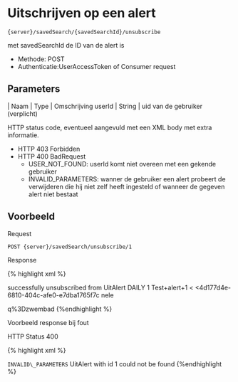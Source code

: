 ---
---

# Uitschrijven op een alert

```
{server}/savedSearch/{savedSearchId}/unsubscribe
```

met savedSearchId de ID van de alert is

* Methode: POST
* Authenticatie:UserAccessToken of Consumer request

## Parameters

| Naam | Type | Omschrijving
 userId |   String |   uid van de gebruiker (verplicht)

HTTP status code, eventueel aangevuld met een XML body met extra informatie.

* HTTP 403 Forbidden
* HTTP 400 BadRequest
  * USER\_NOT\_FOUND: userId komt niet overeen met een gekende gebruiker
  * INVALID\_PARAMETERS: wanner de gebruiker een alert probeert de verwijderen die hij niet zelf heeft ingesteld of wanneer de gegeven alert niet bestaat

## Voorbeeld

Request

```
POST {server}/savedSearch/unsubscribe/1
```

Response

{% highlight xml %}
<?xml version="1.0" encoding="UTF-8" standalone="yes"?>
<response xmlns:rdf="http://www.w3.org/1999/02/22-rdf-syntax-ns" xmlns:foaf="http://xmlns.com/foaf/0.1/" xmlns:cdb="http://www.cultuurdatabank.com/XMLSchema/CdbXSD/3.1/FINAL" xmlns:geo="http://www.w3.org/2003/01/geo/wgs84\_pos#">
<message>successfully unsubscribed from UitAlert</message>
<savedSearch>
<frequency>DAILY</frequency>
<id>1</id>
<name>Test+alert+1</name>
<<uitIdUser>
<rdf:id><4d177d4e-6810-404c-afe0-e7dba1765f7c</rdf:id>
<foaf:nick>nele</foaf:nick>
</uitIdUser>

<query>q%3Dzwembad</query>
</savedSearch>
</response> {%endhighlight %}

Voorbeeld response bij fout

HTTP Status 400

{% highlight xml %}
<?xml version="1.0" encoding="UTF-8" standalone="yes"?>
<response xmlns:rdf="http://www.w3.org/1999/02/22-rdf-syntax-ns" xmlns:foaf="http://xmlns.com/foaf/0.1/" xmlns:cdb="http://www.cultuurdatabank.com/XMLSchema/CdbXSD/3.1/FINAL" xmlns:geo="http://www.w3.org/2003/01/geo/wgs84\_pos#">
<code>INVALID\_PARAMETERS</code>
<message>UitAlert with id 1 could not be found</message>
</response>
{%endhighlight %}
